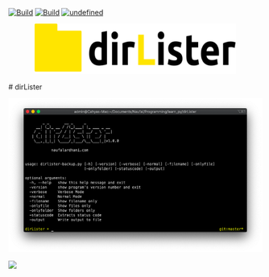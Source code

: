 [![Build](https://img.shields.io/badge/Supported_OS-Linux-orange.svg)]()
[![Build](https://img.shields.io/badge/Supported_OS-Mojave_MacOS-orange.svg)]()
[![undefined](https://img.shields.io/github/v/release/naufalardhani/dirLister.svg)](https://github.com/naufalardhani/dirLister/releases/latest)
<p align="center">
  <img src='dirLister-banner.png' width='400' height='100'>
 </p>
# dirLister


<p align="center">
  <img src="dirLister.png" width="700" alt="accessibility text">
</p>

<a href="https://asciinema.org/a/415084"><img src="https://asciinema.org/a/415084.png" width="836"/></a>
